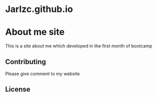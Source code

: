 # Jarlzc.github.io

# About me site

This is a site about me which developed in the first month of bootcamp



## Contributing
Please give comment to my website

## License
